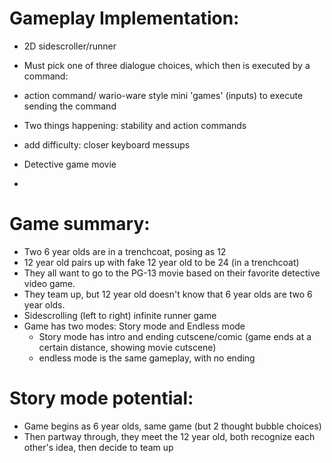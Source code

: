 # Gameplay Implementation:

- 2D sidescroller/runner
- Must pick one of three dialogue choices, which then is executed by a command:
- action command/ wario-ware style mini 'games' (inputs) to execute sending
the command
- Two things happening: stability and action commands
- add difficulty: closer keyboard messups

- Detective game movie
- 

# Game summary:
- Two 6 year olds are in a trenchcoat, posing as 12
- 12 year old pairs up with fake 12 year old to be 24 (in a trenchcoat)
- They all want to go to the PG-13 movie based on their favorite detective
video game.
- They team up, but 12 year old doesn't know that 6 year olds are two 6 year
olds.
- Sidescrolling (left to right) infinite runner game
- Game has two modes: Story mode and Endless mode
  - Story mode has intro and ending cutscene/comic
  (game ends at a certain distance, showing movie cutscene)
  - endless mode is the same gameplay, with no ending

# Story mode potential:
- Game begins as 6 year olds, same game (but 2 thought bubble choices)
- Then partway through, they meet the 12 year old, both recognize each other's
idea, then decide to team up


